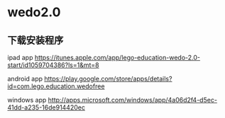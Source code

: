 # wedo2.0

## 下载安装程序
ipad app
https://itunes.apple.com/app/lego-education-wedo-2.0-start/id1059704386?ls=1&mt=8

android app
https://play.google.com/store/apps/details?id=com.lego.education.wedofree

windows app
http://apps.microsoft.com/windows/app/4a06d2f4-d5ec-41dd-a235-16de914420ec
